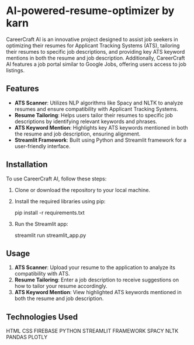 # AI-powered-resume-optimizer by karn 
CareerCraft AI is an innovative project designed to assist job seekers in optimizing their resumes for Applicant Tracking Systems (ATS), tailoring their resumes to specific job descriptions, and providing key ATS keyword mentions in both the resume and job description. Additionally, CareerCraft AI features a job portal similar to Google Jobs, offering users access to job listings.

## Features

- **ATS Scanner**: Utilizes NLP algorithms like Spacy and NLTK to analyze resumes and ensure compatibility with Applicant Tracking Systems.
- **Resume Tailoring**: Helps users tailor their resumes to specific job descriptions by identifying relevant keywords and phrases.
- **ATS Keyword Mention**: Highlights key ATS keywords mentioned in both the resume and job description, ensuring alignment.
- **Streamlit Framework**: Built using Python and Streamlit framework for a user-friendly interface.

## Installation

To use CareerCraft AI, follow these steps:

1. Clone or download the repository to your local machine.
2. Install the required libraries using pip:
   
   pip install -r requirements.txt
   
4. Run the Streamlit app:
   
   streamlit run streamlit_app.py
   
## Usage

1. **ATS Scanner**: Upload your resume to the application to analyze its compatibility with ATS.
2. **Resume Tailoring**: Enter a job description to receive suggestions on how to tailor your resume accordingly.
3. **ATS Keyword Mention**: View highlighted ATS keywords mentioned in both the resume and job description.


## Technologies Used
HTML 
CSS
FIREBASE
PYTHON 
STREAMLIT FRAMEWORK 
SPACY 
NLTK
PANDAS
PLOTLY

